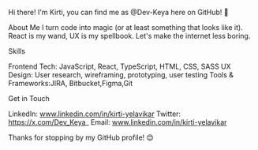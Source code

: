 Hi there! I'm Kirti, you can find me as @Dev-Keya here on GitHub! 👋

About Me
I turn code into magic (or at least something that looks like it). React is my wand, UX is my spellbook. Let's make the internet less boring.

Skills

Frontend Tech: JavaScript, React, TypeScript, HTML, CSS, SASS
UX Design: User research, wireframing, prototyping, user testing
Tools & Frameworks:JIRA, Bitbucket,Figma,Git

Get in Touch

LinkedIn: www.linkedin.com/in/kirti-yelavikar
Twitter: https://x.com/Dev_Keya_
Email: www.linkedin.com/in/kirti-yelavikar

Thanks for stopping by my GitHub profile! 😊

